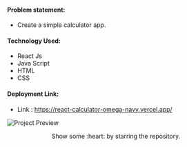 #### Problem statement:
 - Create a simple calculator app.

#### Technology Used:
 - React Js
 - Java Script
 - HTML
 - CSS

#### Deployment Link:
 - Link : https://react-calculator-omega-navy.vercel.app/


![Project Preview](./src/calc-app.png)



<p align="center">
  Show some :heart: by starring the repository.
</p>
